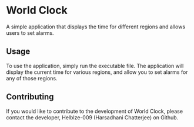 # World Clock

A simple application that displays the time for different regions and allows users to set alarms.

## Usage

To use the application, simply run the executable file. The application will display the current time for various regions, and allow you to set alarms for any of those regions.

## Contributing

If you would like to contribute to the development of World Clock, please contact the developer, Helblze-009 (Harsadhani Chatterjee) on Github.
